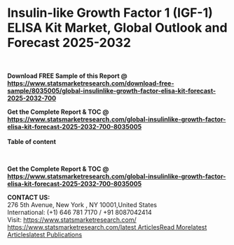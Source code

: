 <h1>Insulin-like Growth Factor 1 (IGF-1) ELISA Kit Market, Global Outlook and Forecast 2025-2032</h1><br/><p><strong>Download FREE Sample of this Report @ <a href="https://www.statsmarketresearch.com/download-free-sample/8035005/global-insulinlike-growth-factor-elisa-kit-forecast-2025-2032-700">https://www.statsmarketresearch.com/download-free-sample/8035005/global-insulinlike-growth-factor-elisa-kit-forecast-2025-2032-700</a></strong></p><div><b>Get the Complete Report & TOC @ <a href="https://www.statsmarketresearch.com/global-insulinlike-growth-factor-elisa-kit-forecast-2025-2032-700-8035005">https://www.statsmarketresearch.com/global-insulinlike-growth-factor-elisa-kit-forecast-2025-2032-700-8035005</a></b></div><br><b>Table of content</b><p><br><div><b>Get the Complete Report & TOC @ <a href="https://www.statsmarketresearch.com/global-insulinlike-growth-factor-elisa-kit-forecast-2025-2032-700-8035005">https://www.statsmarketresearch.com/global-insulinlike-growth-factor-elisa-kit-forecast-2025-2032-700-8035005</a></b></div></p> <b>CONTACT US:</b><br>276 5th Avenue, New York , NY 10001,United States<br>International: (+1) 646 781 7170 / +91 8087042414<br>Visit: <a href="https://www.statsmarketresearch.com/">https://www.statsmarketresearch.com/</a><br><a href="https://gyeongbokgung.com">https://www.statsmarketresearch.com/</a><a href="https://hallyeomaritime.com">latest Articles</a><a href="https://jingwansa.com">Read More</a><a href=https://nguoiviet.jp/">latest Articles</a><a href="https://www.intelmarketresearch.com/">latest Publications</a>